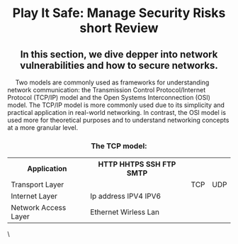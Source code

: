 <h1 align = "center">Play It Safe: Manage Security Risks short Review</h1>
<h2 align = "center">
  In this section, we dive depper into network vulnerabilities and how to secure networks. 
</h2>
<p>&emsp;
  Two models are commonly used as frameworks for understanding network communication: the Transmission Control Protocol/Internet Protocol (TCP/IP) model and the Open Systems Interconnection (OSI) model. The TCP/IP model is more commonly used due to its simplicity and practical application in real-world networking. In contrast, the OSI model is used more for theoretical purposes and to understand networking concepts at a more granular level.
</p>
<h3 align = "center">The TCP model:</h3>
<table align= "center">
  <tr><th>Application</th>           <th>HTTP HHTPS SSH FTP SMTP</th>      </tr>
  <tr><td>Transport Layer</td>   <td><td>TCP</td> <td>UDP</td></td>       </tr>
  <tr><td>Internet Layer</td>        <td>Ip address IPV4 IPV6</td>       </tr>
  <tr><td>Network Access Layer</td>   <td>Ethernet Wirless Lan</td></tr>
</table>
\


<p>&emsp;
 
</p>
<p>&emsp;
  
</p>
<p>&emsp;
</p>
<p>&emsp;
</p>
<p>&emsp;
</p>
<p>&emsp;
</p>
<p>&emsp;
</p>
